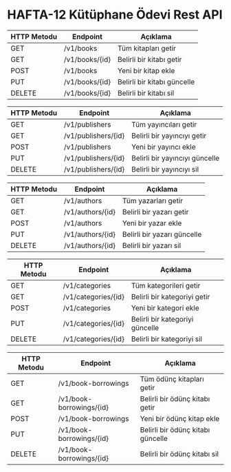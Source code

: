 # HAFTA-12 Kütüphane Ödevi Rest API

| HTTP Metodu | Endpoint | Açıklama |
| ------------ | -------- | -------- |
| GET | /v1/books | Tüm kitapları getir |
| GET | /v1/books/{id} | Belirli bir kitabı getir |
| POST | /v1/books | Yeni bir kitap ekle |
| PUT | /v1/books/{id} | Belirli bir kitabı güncelle |
| DELETE | /v1/books/{id} | Belirli bir kitabı sil |

| HTTP Metodu | Endpoint | Açıklama |
| ------------ | -------- | -------- |
| GET | /v1/publishers | Tüm yayıncıları getir |
| GET | /v1/publishers/{id} | Belirli bir yayıncıyı getir |
| POST | /v1/publishers | Yeni bir yayıncı ekle |
| PUT | /v1/publishers/{id} | Belirli bir yayıncıyı güncelle |
| DELETE | /v1/publishers/{id} | Belirli bir yayıncıyı sil |

| HTTP Metodu | Endpoint | Açıklama |
| ------------ | -------- | -------- |
| GET | /v1/authors | Tüm yazarları getir |
| GET | /v1/authors/{id} | Belirli bir yazarı getir |
| POST | /v1/authors | Yeni bir yazar ekle |
| PUT | /v1/authors/{id} | Belirli bir yazarı güncelle |
| DELETE | /v1/authors/{id} | Belirli bir yazarı sil |

| HTTP Metodu | Endpoint | Açıklama |
| ------------ | -------- | -------- |
| GET | /v1/categories | Tüm kategorileri getir |
| GET | /v1/categories/{id} | Belirli bir kategoriyi getir |
| POST | /v1/categories | Yeni bir kategori ekle |
| PUT | /v1/categories/{id} | Belirli bir kategoriyi güncelle |
| DELETE | /v1/categories/{id} | Belirli bir kategoriyi sil |

| HTTP Metodu | Endpoint | Açıklama |
| ------------ | -------- | -------- |
| GET | /v1/book-borrowings | Tüm ödünç kitapları getir |
| GET | /v1/book-borrowings/{id} | Belirli bir ödünç kitabı getir |
| POST | /v1/book-borrowings | Yeni bir ödünç kitap ekle |
| PUT | /v1/book-borrowings/{id} | Belirli bir ödünç kitabı güncelle |
| DELETE | /v1/book-borrowings/{id} | Belirli bir ödünç kitabı sil |
